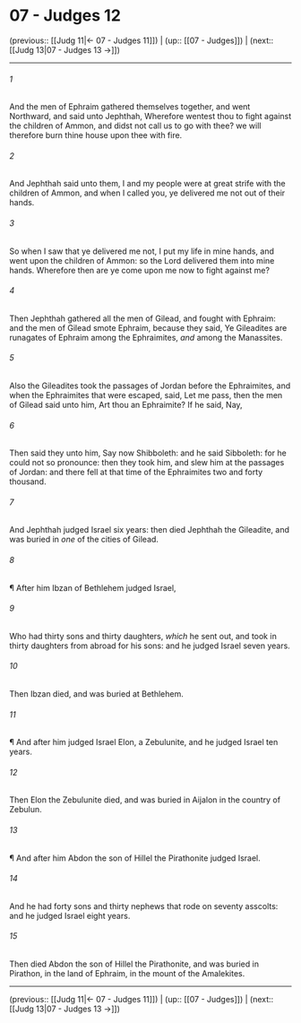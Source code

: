# 07 - Judges 12

(previous:: [[Judg 11|← 07 - Judges 11]]) | (up:: [[07 - Judges]]) | (next:: [[Judg 13|07 - Judges 13 →]])

***


###### 1 
And the men of Ephraim gathered themselves together, and went Northward, and said unto Jephthah, Wherefore wentest thou to fight against the children of Ammon, and didst not call us to go with thee? we will therefore burn thine house upon thee with fire. 

###### 2 
And Jephthah said unto them, I and my people were at great strife with the children of Ammon, and when I called you, ye delivered me not out of their hands. 

###### 3 
So when I saw that ye delivered me not, I put my life in mine hands, and went upon the children of Ammon: so the Lord delivered them into mine hands. Wherefore then are ye come upon me now to fight against me? 

###### 4 
Then Jephthah gathered all the men of Gilead, and fought with Ephraim: and the men of Gilead smote Ephraim, because they said, Ye Gileadites are runagates of Ephraim among the Ephraimites, _and_ among the Manassites. 

###### 5 
Also the Gileadites took the passages of Jordan before the Ephraimites, and when the Ephraimites that were escaped, said, Let me pass, then the men of Gilead said unto him, Art thou an Ephraimite? If he said, Nay, 

###### 6 
Then said they unto him, Say now Shibboleth: and he said Sibboleth: for he could not so pronounce: then they took him, and slew him at the passages of Jordan: and there fell at that time of the Ephraimites two and forty thousand. 

###### 7 
And Jephthah judged Israel six years: then died Jephthah the Gileadite, and was buried in _one_ of the cities of Gilead. 

###### 8 
¶ After him Ibzan of Bethlehem judged Israel, 

###### 9 
Who had thirty sons and thirty daughters, _which_ he sent out, and took in thirty daughters from abroad for his sons: and he judged Israel seven years. 

###### 10 
Then Ibzan died, and was buried at Bethlehem. 

###### 11 
¶ And after him judged Israel Elon, a Zebulunite, and he judged Israel ten years. 

###### 12 
Then Elon the Zebulunite died, and was buried in Aijalon in the country of Zebulun. 

###### 13 
¶ And after him Abdon the son of Hillel the Pirathonite judged Israel. 

###### 14 
And he had forty sons and thirty nephews that rode on seventy asscolts: and he judged Israel eight years. 

###### 15 
Then died Abdon the son of Hillel the Pirathonite, and was buried in Pirathon, in the land of Ephraim, in the mount of the Amalekites.

***

(previous:: [[Judg 11|← 07 - Judges 11]]) | (up:: [[07 - Judges]]) | (next:: [[Judg 13|07 - Judges 13 →]])

